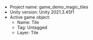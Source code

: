<!-- UNITY CODE ASSIST INSTRUCTIONS START -->
- Project name: game_demo_magic_tiles
- Unity version: Unity 2021.3.45f1
- Active game object:
  - Name: Tile
  - Tag: Untagged
  - Layer: Tile
<!-- UNITY CODE ASSIST INSTRUCTIONS END -->